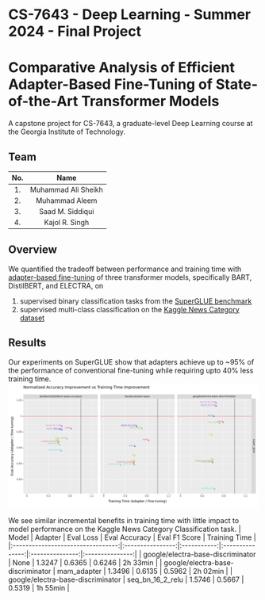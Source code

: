 # CS-7643 - Deep Learning - Summer 2024 - Final Project

# Comparative Analysis of Efficient Adapter-Based Fine-Tuning of State-of-the-Art Transformer Models
A capstone project for CS-7643, a graduate-level Deep Learning course at the Georgia Institute of Technology.

## Team
|  No. |        Name        |
|:----:|:------------------:|
|  1.  | Muhammad Ali Sheikh|
|  2.  |   Muhammad Aleem   |
|  3.  |  Saad M. Siddiqui  |
|  4.  |   Kajol R. Singh   |


## Overview
We quantified the tradeoff between performance and training time with [adapter-based fine-tuning](https://adapterhub.ml/blog/2023/11/introducing-adapters/) of three transformer models, specifically BART, DistilBERT, and ELECTRA, on 
1. supervised binary classification tasks from the [SuperGLUE benchmark](https://super.gluebenchmark.com/)
2. supervised multi-class classification on the [Kaggle News Category dataset](https://www.kaggle.com/datasets/rmisra/news-category-dataset)

## Results
Our experiments on SuperGLUE show that adapters achieve up to ~95% of the performance of conventional fine-tuning while requiring upto 40% less training time.
![image](./images/normalized_performance.png)

We see similar incremental benefits in training time with little impact to model performance on the Kaggle News Category Classification task.
| Model                           | Adapter        | Eval Loss | Eval Accuracy | Eval F1 Score | Training Time |
|:---------------------------------:|:----------------:|:-----------:|:---------------:|:---------------:|:---------------:|
| google/electra-base-discriminator | None           | 1.3247    | 0.6365        | 0.6246        | 2h 33min       |
| google/electra-base-discriminator | mam_adapter    | 1.3496    | 0.6135        | 0.5962        | 2h 02min       |
| google/electra-base-discriminator | seq_bn_16_2_relu | 1.5746    | 0.5667        | 0.5319        | 1h 55min       |
